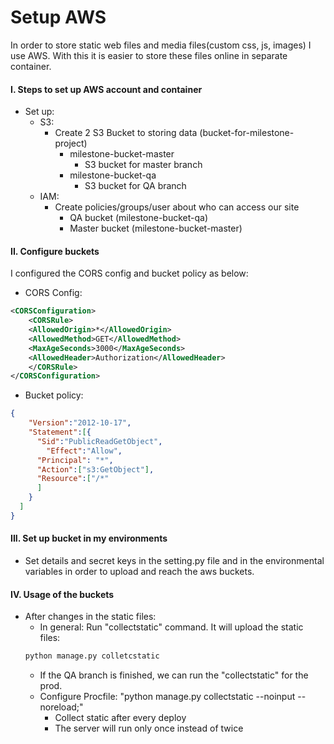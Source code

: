 # Setup AWS

In order to store static web files and media files(custom css, js, images) I use AWS. 
With this it is easier to store these files online in separate container.

#### I. Steps to set up AWS account and container

- Set up:
    - S3:
        - Create 2 S3 Bucket to storing data (bucket-for-milestone-project)
            - milestone-bucket-master
                - S3 bucket for master branch
            - milestone-bucket-qa
                - S3 bucket for QA branch
    - IAM:
        - Create policies/groups/user about who can access our site
            - QA bucket (milestone-bucket-qa)
            - Master bucket (milestone-bucket-master)

#### II. Configure buckets
I configured the CORS config and bucket policy as below:
- CORS Config:
```xml
<CORSConfiguration>
    <CORSRule>
    <AllowedOrigin>*</AllowedOrigin>
    <AllowedMethod>GET</AllowedMethod>
    <MaxAgeSeconds>3000</MaxAgeSeconds>
    <AllowedHeader>Authorization</AllowedHeader>
    </CORSRule>
</CORSConfiguration>
```

- Bucket policy:

```json
{
    "Version":"2012-10-17",
    "Statement":[{
      "Sid":"PublicReadGetObject",
        "Effect":"Allow",
      "Principal": "*",
      "Action":["s3:GetObject"],
      "Resource":["/*"
      ]
    }
  ]
}
```
#### III. Set up bucket in my environments
- Set details and secret keys in the setting.py file and in the environmental variables in order to upload and reach the aws buckets.

#### IV. Usage of the buckets
- After changes in the static files:
    - In general: Run "collectstatic" command. It will upload the static files:
    ````bash
    python manage.py colletcstatic
    ````
    - If the QA branch is finished, we can run the "collectstatic" for the prod.
    - Configure Procfile: "python manage.py collectstatic --noinput --noreload;"
        - Collect static after every deploy
        - The server will run only once instead of twice